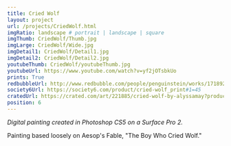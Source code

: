 ```yaml
---
title: Cried Wolf
layout: project
url: /projects/CriedWolf.html
imgRatio: landscape # portrait | landscape | square
imgThumb: CriedWolf/Thumb.jpg
imgLarge: CriedWolf/Wide.jpg
imgDetail1: CriedWolf/Detail1.jpg
imgDetail2: CriedWolf/Detail2.jpg
youtubeThumb: CriedWolf/youtubeThumb.jpg
youtubeUrl: https://www.youtube.com/watch?v=yf2jOTsbkUo
prints: True
redbubbleUrl: http://www.redbubble.com/people/penguinstein/works/17189201-cried-wolf
society6Url: https://society6.com/product/cried-wolf_print#1=45
cratedUrl: https://crated.com/art/221885/cried-wolf-by-alyssamay?product=PO&size=11%7C17
position: 6
---
```


*Digital painting created in Photoshop CS5 on a Surface Pro 2.*

Painting based loosely on Aesop's Fable, "The Boy Who Cried Wolf."
